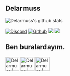 <p align="left">
  <h2>Delarmuss</h2>
  <img src="https://github-readme-stats.vercel.app/api?username=delarmuss&&show_icons=true&title_color=ffffff&icon_color=bb2acf&text_color=daf7dc&bg_color=151515" alt="Delarmuss's github stats"/>
</p> 

<p align="left">
    <a href="https://discordapp.com/users/705186989728858164">
    <img alt="Discord" src="https://img.shields.io/badge/Discord-Delarmuss-7289DA?style=for-the-badge&logo=discord&logoColor=7289DA&logoWidth=20&labelColor=000'"></a>
    <a href="https://github.com/delarmuss">
    <img alt="Github" src="https://img.shields.io/github/followers/delarmuss?color=1DA1F2&logo=github&label=Followers&style=for-the-badge"></a>   
    <a href="https://discord.gg/VRazacsU5U" rel="nofollow">
    <img src="https://img.shields.io/discord/837321402130366541?label=Discord&style=for-the-badge"  style="max-width:100%;"></a>
    <a href="https://www.youtube.com/channel/UCydD_5R--qyHmuUtRogeYBA">
    <img src="https://img.shields.io/badge/Youtube-Abone%20Ol-red?style=for-the-badge&logo=youtube">
    </a>
</p>
<p align="left">
  <h2>Ben buralardayım.</h2>

  [<img align="left" alt="Delarmuss | Discord" width="44px" src="https://i.ibb.co/YtNhB1V/icons8-discord-new-logo-48.png" />][discord]
  [<img align="left" alt="Delarmuss | Youtube" width="44px" src="https://img.icons8.com/color/2x/youtube-play.png" />][youtube]
  [<img align="left" alt="Delarmuss | Twitch" width="44px" src="https://img.icons8.com/fluent/2x/twitch.png" />][twitch]

  [discord]: https://discord.gg/VRazacsU5U
  [youtube]: https://www.youtube.com/channel/UCydD_5R--qyHmuUtRogeYBA
  [twitch]: https://www.twitch.tv/delarmuss
</p>

